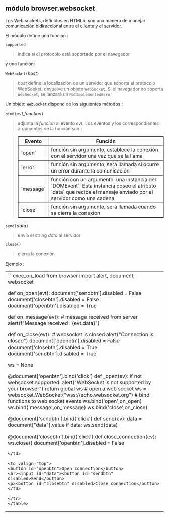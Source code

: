 módulo **browser.websocket**
----------------------------

Los Web sockets, definidos en HTML5, son una manera de manejar comunicación bidireccional entre el cliente y el servidor.

El módulo define una función :

`supported`

> indica si el protocolo está soportado por el navegador 

y una función: 

`WebSocket(`_host_`)`

> _host_ define la localización de un servidor que soporta el protocolo WebSocket. devuelve un objeto `WebSocket`.
> Si el navegador no soporta `WebSocket`, se lanzará un `NotImplementedError` 

Un objeto `WebSocket` dispone de los siguientes métodos :

`bind(`_evt,function_`)` 
> adjunta la _funcion_ al evento _evt_. Los eventos y los correspondientes argumentos de la función son :

<blockquote>
<table border=1 cellpadding=5>
<tr>
<th>Evento</th>
<th>Función</th>
</tr>
<tr>
<td>`open`</td>
<td>función sin argumento, establece la conexión con el servidor una vez que se la llama</td>
</tr>
<tr>
<td>`error`</td>
<td>función sin argumento, será llamada si ocurre un error durante la comunicación</td>
</tr>
<tr>
<td>`message`</td>
<td>función con un argumento, una instancia del `DOMEvent`. Esta instancia posee el atributo `data` que recibe el mensaje enviado por el servidor como una cadena</td>
</tr>
<tr>
<td>`close`</td>
<td>función sin argumento, será llamada cuando se cierra la conexión</td>
</tr>
</table>
</blockquote>

`send(`_data_`)`
> envía el string _data_ al servidor

`close()`
> cierra la conexión

Ejemplo :
<table>
<tr>
<td valign="top">
```exec_on_load
from browser import alert, document, websocket

def on_open(evt):
    document['sendbtn'].disabled = False
    document['closebtn'].disabled = False
    document['openbtn'].disabled = True

def on_message(evt):
    # message received from server
    alert(f"Message received : {evt.data}")

def on_close(evt):
    # websocket is closed
    alert("Connection is closed")
    document['openbtn'].disabled = False
    document['closebtn'].disabled = True
    document['sendbtn'].disabled = True

ws = None

@document['openbtn'].bind('click')
def _open(ev):
    if not websocket.supported:
        alert("WebSocket is not supported by your browser")
        return
    global ws
    # open a web socket
    ws = websocket.WebSocket("wss://echo.websocket.org")
    # bind functions to web socket events
    ws.bind('open',on_open)
    ws.bind('message',on_message)
    ws.bind('close',on_close)

@document['sendbtn'].bind('click')
def send(ev):
    data = document["data"].value
    if data:
        ws.send(data)

@document['closebtn'].bind('click')
def close_connection(ev):
    ws.close()
    document['openbtn'].disabled = False
```        
</td>

<td valign="top">
<button id="openbtn">Open connection</button>
<br><input id="data"><button id="sendbtn" disabled>Send</button>
<p><button id="closebtn" disabled>Close connection</button>
</td>

</tr>
</table>
